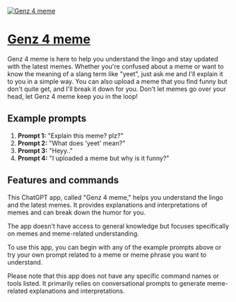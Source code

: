 [![Genz 4 meme](https://files.oaiusercontent.com/file-m64BWxDs6cs9o6xYn33ujZe1?se=2123-10-13T21%3A41%3A58Z&sp=r&sv=2021-08-06&sr=b&rscc=max-age%3D31536000%2C%20immutable&rscd=attachment%3B%20filename%3D90ba2a5d-c6c8-4e78-8937-12afc91047b8.png&sig=9tkbKzmgTgbTqOqYfNbilDh5yIsgYw/DYCi95iEd3p0%3D)](https://chat.openai.com/g/g-OCOyXYJjW-genz-4-meme)

# [Genz 4 meme](https://chat.openai.com/g/g-OCOyXYJjW-genz-4-meme)

Genz 4 meme is here to help you understand the lingo and stay updated with the latest memes. Whether you're confused about a meme or want to know the meaning of a slang term like "yeet", just ask me and I'll explain it to you in a simple way. You can also upload a meme that you find funny but don't quite get, and I'll break it down for you. Don't let memes go over your head, let Genz 4 meme keep you in the loop!

## Example prompts

1. **Prompt 1:** "Explain this meme? plz?"
2. **Prompt 2:** "What does 'yeet' mean?"
3. **Prompt 3:** "Heyy.."
4. **Prompt 4:** "I uploaded a meme but why is it funny?"

## Features and commands

This ChatGPT app, called "Genz 4 meme," helps you understand the lingo and the latest memes. It provides explanations and interpretations of memes and can break down the humor for you.

The app doesn't have access to general knowledge but focuses specifically on memes and meme-related understanding.

To use this app, you can begin with any of the example prompts above or try your own prompt related to a meme or meme phrase you want to understand.

Please note that this app does not have any specific command names or tools listed. It primarily relies on conversational prompts to generate meme-related explanations and interpretations.